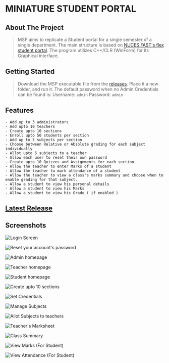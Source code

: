 # MINIATURE STUDENT PORTAL

## About The Project
> MSP aims to replicate a Student portal for a single semester of a single department.
> The main structure is based on [NUCES FAST's flex student portal](https://flexstudent.nu.edu.pk).
> The program utilizes C++/CLR (WinForm) for its Graphical interface.

## Getting Started
> Download the MSP executable file from the [releases](https://GitHub.com/Yilliee/MSP/releases).
> Place it a new folder, and run it.
> The default password when no Admin Credentials can be found is:
> Username: `admin`
> Password: `admin`

## Features
```
- Add up to 3 administrators
- Add upto 10 teachers
- Create upto 10 sections
- Enroll upto 50 students per section
- Add up to 5 subjects per section
- Choose between Relative or Absolute grading for each subject individually
- Allot upto 5 subjects to a teacher
- Allow each user to reset their own password
- Create upto 10 Quizzes and Assignments for each section
- Allow the teacher to enter Marks of a student
- Allow the teacher to mark attendance of a student
- Allow the teacher to view a class's marks summary and choose when to enable grading for that subject.
- Allow a student to view his personal details
- Allow a student to view his Marks
- Allow a student to view his Grade ( if enabled )
```

## [Latest Release](https://github.com/Yilliee/MSP/releases/latest)

## Screenshots

![Login Screen](Screenshots/Login.png "Login Screen")

![Reset your account's password](Screenshots/Pass_reset.png "Reset your account's password")

![Admin homepage](Screenshots/Admin_hp.png "Admin homepage")

![Teacher homepage](Screenshots/Teach_hp.png "Teacher homepage")

![Student homepage](Screenshots/Stu_hp.png "Student homepage")

![Create upto 10 sections](Screenshots/Admin_Secsel.png "Select upto 10 sections")

![Set Credentials](Screenshots/Admin_Cred.png "Set Credentials")

![Manage Subjects](Screenshots/Admin_SubMgr.png "Manage Subjects")

![Allot Subjects to teachers](Screenshots/Admin_SubAllot.png "Allot Subjects to teachers")

![Teacher's Marksheet](Screenshots/Teach_Marksheet.png "Teacher's Marksheet")

![Class Summary](Screenshots/Teach_class_sum.png "Class Summary")

![View Marks (For Student)](Screenshots/Stu_Marks.png "View Marks (For Student)")

![View Attendance (For Student)](Screenshots/Stu_att.png "View Attendance (For Student)")



